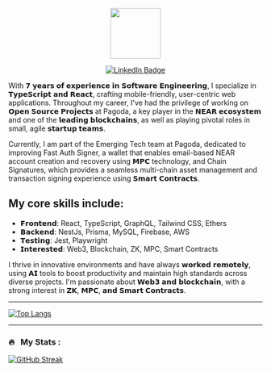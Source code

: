 <p align="center"><img src="https://media.giphy.com/media/M9gbBd9nbDrOTu1Mqx/giphy.gif" width="100"/></p>
<p align="center">
<a href="https://www.linkedin.com/in/felipe-pessina-918baa137/"><img src="https://img.shields.io/badge/LinkedIn-blue?style=for-the-badge&logo=linkedin&logoColor=white" alt="LinkedIn Badge"></a>

With 𝟳 𝘆𝗲𝗮𝗿𝘀 𝗼𝗳 𝗲𝘅𝗽𝗲𝗿𝗶𝗲𝗻𝗰𝗲 𝗶𝗻 𝗦𝗼𝗳𝘁𝘄𝗮𝗿𝗲 𝗘𝗻𝗴𝗶𝗻𝗲𝗲𝗿𝗶𝗻𝗴, I specialize in 𝗧𝘆𝗽𝗲𝗦𝗰𝗿𝗶𝗽𝘁 𝗮𝗻𝗱 𝗥𝗲𝗮𝗰𝘁, crafting mobile-friendly, user-centric web applications. Throughout my career, I've had the privilege of working on 𝗢𝗽𝗲𝗻 𝗦𝗼𝘂𝗿𝗰𝗲 𝗣𝗿𝗼𝗷𝗲𝗰𝘁𝘀 at Pagoda, a key player in the 𝗡𝗘𝗔𝗥 𝗲𝗰𝗼𝘀𝘆𝘀𝘁𝗲𝗺 and one of the 𝗹𝗲𝗮𝗱𝗶𝗻𝗴 𝗯𝗹𝗼𝗰𝗸𝗰𝗵𝗮𝗶𝗻𝘀, as well as playing pivotal roles in small, agile 𝘀𝘁𝗮𝗿𝘁𝘂𝗽 𝘁𝗲𝗮𝗺𝘀.

Currently, I am part of the Emerging Tech team at Pagoda, dedicated to improving Fast Auth Signer, a wallet that enables email-based NEAR account creation and recovery using 𝗠𝗣𝗖 technology, and Chain Signatures, which provides a seamless multi-chain asset management and transaction signing experience using 𝗦𝗺𝗮𝗿𝘁 𝗖𝗼𝗻𝘁𝗿𝗮𝗰𝘁𝘀.

## My core skills include:

- 𝗙𝗿𝗼𝗻𝘁𝗲𝗻𝗱: React, TypeScript, GraphQL, Tailwind CSS, Ethers
- 𝗕𝗮𝗰𝗸𝗲𝗻𝗱: NestJs, Prisma, MySQL, Firebase, AWS
- 𝗧𝗲𝘀𝘁𝗶𝗻𝗴: Jest, Playwright
- 𝗜𝗻𝘁𝗲𝗿𝗲𝘀𝘁𝗲𝗱: Web3, Blockchain, ZK, MPC, Smart Contracts

I thrive in innovative environments and have always 𝘄𝗼𝗿𝗸𝗲𝗱 𝗿𝗲𝗺𝗼𝘁𝗲𝗹𝘆, using 𝗔𝗜 tools to boost productivity and maintain high standards across diverse projects. I'm passionate about 𝗪𝗲𝗯𝟯 𝗮𝗻𝗱 𝗯𝗹𝗼𝗰𝗸𝗰𝗵𝗮𝗶𝗻, with a strong interest in 𝗭𝗞, 𝗠𝗣𝗖, 𝗮𝗻𝗱 𝗦𝗺𝗮𝗿𝘁 𝗖𝗼𝗻𝘁𝗿𝗮𝗰𝘁𝘀.

---
[![Top Langs](https://github-readme-stats.vercel.app/api/top-langs/?username=Pessina&theme=github_dark&layout=compact&exclude_repo=cpp)](https://github.com/anuraghazra/github-readme-stats)

---
### 🔥 &nbsp; My Stats :
[![GitHub Streak](http://github-readme-streak-stats.herokuapp.com?user=Pessina&theme=dark&background=000000)](https://git.io/streak-stats)

